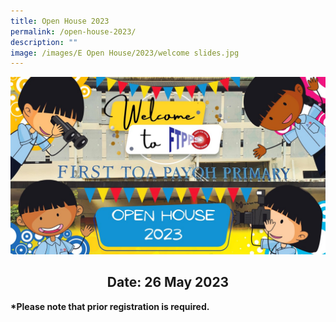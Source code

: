 ```yaml
---
title: Open House 2023
permalink: /open-house-2023/
description: ""
image: /images/E Open House/2023/welcome slides.jpg
---
```

<img style="text-align:center;" alt="Open House 2023" src="/images/E%20Open%20House/2023/welcome%20slides.jpg">

<h2 style="text-align:center;"><b>Date: 26 May 2023</b></h2>
<p style="text-align:left;"><b>*Please note that prior registration is required.</b></p>